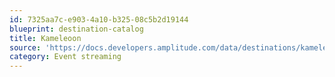 ```yaml
---
id: 7325aa7c-e903-4a10-b325-08c5b2d19144
blueprint: destination-catalog
title: Kameleoon
source: 'https://docs.developers.amplitude.com/data/destinations/kameleoon'
category: Event streaming
---
```

